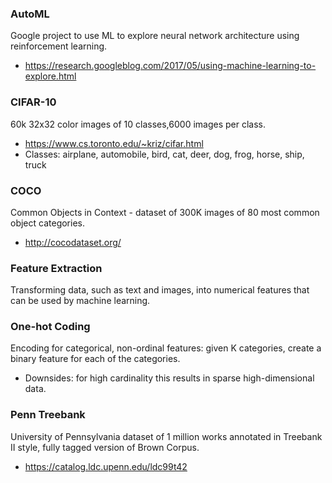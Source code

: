 ### AutoML

Google project to use ML to explore neural network architecture using reinforcement learning.
* https://research.googleblog.com/2017/05/using-machine-learning-to-explore.html

### CIFAR-10

60k 32x32 color images of 10 classes,6000 images per class.
* https://www.cs.toronto.edu/~kriz/cifar.html
* Classes: airplane, automobile, bird, cat, deer, dog, frog, horse, ship, truck

### COCO

Common Objects in Context - dataset of 300K images of 80 most common object categories.
* http://cocodataset.org/

### Feature Extraction

Transforming data, such as text and images, into numerical features that can be used by machine learning.

### One-hot Coding

Encoding for categorical, non-ordinal features: given K categories, create a binary feature for each of the categories.

* Downsides: for high cardinality this results in sparse high-dimensional data.

### Penn Treebank
 
University of Pennsylvania dataset of 1 million works annotated in Treebank II style, fully tagged version of Brown Corpus.
* https://catalog.ldc.upenn.edu/ldc99t42
